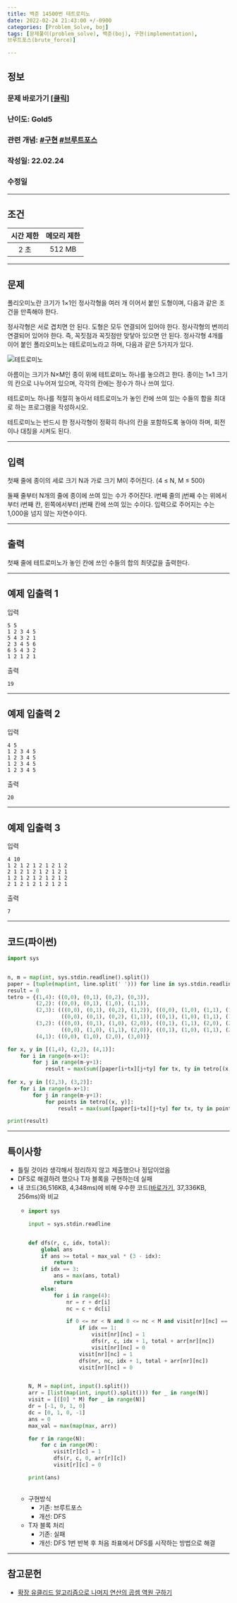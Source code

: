 ```yaml
---
title: 백준 14500번 테트로미노
date: 2022-02-24 21:43:00 +/-0900
categories: [Problem_Solve, boj]
tags: [문제풀이(problem_solve), 백준(boj), 구현(implementation), 
브루트포스(brute_force)]

---
```

## 정보
### 문제 바로가기 [[클릭](https://www.acmicpc.net/problem/14500)]
### 난이도: Gold5
### 관련 개념: [#구현](https://www.acmicpc.net/problemset?sort=ac_desc&algo=102) [#브루트포스](https://www.acmicpc.net/problemset?sort=ac_desc&algo=125)
### 작성일: 22.02.24
### 수정일

---
## 조건

시간 제한|메모리 제한
:---:|:---:
2 초|512 MB

---
## 문제
폴리오미노란 크기가 1×1인 정사각형을 여러 개 이어서 붙인 도형이며, 다음과 같은 조건을 만족해야 한다.

정사각형은 서로 겹치면 안 된다.
도형은 모두 연결되어 있어야 한다.
정사각형의 변끼리 연결되어 있어야 한다. 즉, 꼭짓점과 꼭짓점만 맞닿아 있으면 안 된다.
정사각형 4개를 이어 붙인 폴리오미노는 테트로미노라고 하며, 다음과 같은 5가지가 있다.

![테트로미노](/assets/img/problem_solve/boj/14500_problem.png)

아름이는 크기가 N×M인 종이 위에 테트로미노 하나를 놓으려고 한다. 종이는 1×1 크기의 칸으로 나누어져 있으며, 각각의 칸에는 정수가 하나 쓰여 있다.

테트로미노 하나를 적절히 놓아서 테트로미노가 놓인 칸에 쓰여 있는 수들의 합을 최대로 하는 프로그램을 작성하시오.

테트로미노는 반드시 한 정사각형이 정확히 하나의 칸을 포함하도록 놓아야 하며, 회전이나 대칭을 시켜도 된다.

---
## 입력
첫째 줄에 종이의 세로 크기 N과 가로 크기 M이 주어진다. (4 ≤ N, M ≤ 500)

둘째 줄부터 N개의 줄에 종이에 쓰여 있는 수가 주어진다. i번째 줄의 j번째 수는 위에서부터 i번째 칸, 왼쪽에서부터 j번째 칸에 쓰여 있는 수이다. 입력으로 주어지는 수는 1,000을 넘지 않는 자연수이다.

---
## 출력
첫째 줄에 테트로미노가 놓인 칸에 쓰인 수들의 합의 최댓값을 출력한다.

---
## 예제 입출력 1
입력
```
5 5
1 2 3 4 5
5 4 3 2 1
2 3 4 5 6
6 5 4 3 2
1 2 1 2 1
```

출력
```
19
```

---
## 예제 입출력 2
입력
```
4 5
1 2 3 4 5
1 2 3 4 5
1 2 3 4 5
1 2 3 4 5
```

출력
```
20
```

---
## 예제 입출력 3
입력
```
4 10
1 2 1 2 1 2 1 2 1 2
2 1 2 1 2 1 2 1 2 1
1 2 1 2 1 2 1 2 1 2
2 1 2 1 2 1 2 1 2 1
```

출력
```
7
```

---
## 코드(파이썬)
```python
import sys


n, m = map(int, sys.stdin.readline().split())
paper = [tuple(map(int, line.split(' '))) for line in sys.stdin.readlines()]
result = 0
tetro = {(1,4): ((0,0), (0,1), (0,2), (0,3)),
         (2,2): ((0,0), (0,1), (1,0), (1,1)),
         (2,3): (((0,0), (0,1), (0,2), (1,2)), ((0,0), (1,0), (1,1), (1,2)), ((0,0), (0,1), (0,2), (1,0)), ((0,2), (1,0), (1,1), (1,2)),
                 ((0,0), (0,1), (0,2), (1,1)), ((0,1), (1,0), (1,1), (1,2)), ((0,1), (0,2), (1,0), (1,1)), ((0,0), (0,1), (1,1), (1,2))),
         (3,2): (((0,0), (0,1), (1,0), (2,0)), ((0,1), (1,1), (2,0), (2,1)), ((0,0), (0,1), (1,1), (2,1)), ((0,0), (1,0), (2,0), (2,1)),
                 ((0,0), (1,0), (1,1), (2,0)), ((0,1), (1,0), (1,1), (2,1)), ((0,1), (1,0), (1,1), (2,0)), ((0,0), (1,0), (1,1), (2,1))),
         (4,1): ((0,0), (1,0), (2,0), (3,0))}

for x, y in [(1,4), (2,2), (4,1)]:
    for i in range(n-x+1):
        for j in range(m-y+1):
            result = max(sum([paper[i+tx][j+ty] for tx, ty in tetro[(x, y)]]), result)
    
for x, y in [(2,3), (3,2)]:
    for i in range(n-x+1):
        for j in range(m-y+1):
            for points in tetro[(x, y)]:
                result = max(sum([paper[i+tx][j+ty] for tx, ty in points]), result)

print(result)

```

---
## 특이사항
- 틀릴 것이라 생각해서 정리하지 않고 제출했으나 정답이었음
- DFS로 해결하려 했으나 T자 블록을 구현하는데 실패
- 내 코드(36,516KB, 4,348ms)에 비해 우수한 코드([바로가기](https://www.acmicpc.net/source/39452173), 37,336KB, 256ms)와 비교
  - ```python
    import sys

    input = sys.stdin.readline


    def dfs(r, c, idx, total):
        global ans
        if ans >= total + max_val * (3 - idx):
            return
        if idx == 3:
            ans = max(ans, total)
            return
        else:
            for i in range(4):
                nr = r + dr[i]
                nc = c + dc[i]

                if 0 <= nr < N and 0 <= nc < M and visit[nr][nc] == 0:
                    if idx == 1:
                        visit[nr][nc] = 1
                        dfs(r, c, idx + 1, total + arr[nr][nc])
                        visit[nr][nc] = 0
                    visit[nr][nc] = 1
                    dfs(nr, nc, idx + 1, total + arr[nr][nc])
                    visit[nr][nc] = 0


    N, M = map(int, input().split())
    arr = [list(map(int, input().split())) for _ in range(N)]
    visit = [([0] * M) for _ in range(N)]
    dr = [-1, 0, 1, 0]
    dc = [0, 1, 0, -1]
    ans = 0
    max_val = max(map(max, arr))

    for r in range(N):
        for c in range(M):
            visit[r][c] = 1
            dfs(r, c, 0, arr[r][c])
            visit[r][c] = 0

    print(ans)
        
    ```
  - 구현방식
    - 기존: 브루트포스
    - 개선: DFS
  - T자 블록 처리
    - 기존: 실패
    - 개선: DFS 1번 반복 후 처음 좌표에서 DFS를 시작하는 방법으로 해결

---
## 참고문헌
- [확장 유클리드 알고리즘으로 나머지 연산의 곱셈 역원 구하기](https://blog.joonas.io/25?category=722678)
